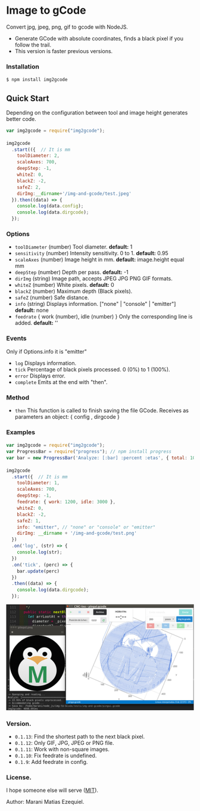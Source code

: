 # Image to gCode
Convert jpg, jpeg, png, gif to gcode with NodeJS.

- Generate GCode with absolute coordinates, finds a black pixel if you follow the trail.
- This version is faster previous versions.

### Installation
```bash
$ npm install img2gcode
```

## Quick Start
Depending on the configuration between tool and image height generates better code.

```Javascript
var img2gcode = require("img2gcode");

img2gcode
  .start(({  // It is mm
    toolDiameter: 2,
    scaleAxes: 700,
    deepStep: -1,
    whiteZ: 0,
    blackZ: -2,
    safeZ: 2,
    dirImg:__dirname+'/img-and-gcode/test.jpeg'
  }).then((data) => {
    console.log(data.config);
    console.log(data.dirgcode);
  });
```

### Options
- `toolDiameter` (number) Tool diameter. **default:** 1
- `sensitivity` (number) Intensity sensitivity. 0 to 1. **default:** 0.95
- `scaleAxes` (number)  Image height in mm. **default:** image.height equal mm
- `deepStep` (number) Depth per pass. **default:** -1
- `dirImg` (string) Image path, accepts JPEG JPG PNG GIF formats.
- `whiteZ` (number) White pixels. **default:** 0
- `blackZ` (number) Maximum depth (Black pixels).
- `safeZ` (number) Safe distance.
- `info` (string) Displays information. ["none" | "console" | "emitter"] **default:** none
- `feedrate` { work (number), idle (number) } Only the corresponding line is added. **default:** '' 

### Events
  Only if Options.info it is "emitter"
- `log` Displays information.
- `tick` Percentage of black pixels processed. 0 (0%) to 1 (100%).
- `error` Displays error.
- `complete` Emits at the end with "then".

### Method
- `then`
  This function is called to finish saving the file GCode.
  Receives as parameters an object: { config , dirgcode }

### Examples

```Javascript
var img2gcode = require("img2gcode");
var ProgressBar = require("progress"); // npm install progress
var bar = new ProgressBar('Analyze: [:bar] :percent :etas', { total: 100 });

img2gcode
  .start({  // It is mm
    toolDiameter: 1,
    scaleAxes: 700,
    deepStep: -1,
    feedrate: { work: 1200, idle: 3000 },
    whiteZ: 0,
    blackZ: -2,
    safeZ: 1,
    info: "emitter", // "none" or "console" or "emitter"
    dirImg: __dirname + '/img-and-gcode/test.png'
  })
  .on('log', (str) => {
    console.log(str);
  })
  .on('tick', (perc) => {
    bar.update(perc)
  })
  .then((data) => {
    console.log(data.dirgcode);
  });
```

![img2gcode with CNC-ino](https://github.com/MaraniMatias/img2gcode/blob/master/ej-img2gcode.png)

### Version.
- `0.1.13`: Find the shortest path to the next black pixel.
- `0.1.12`: Only GIF, JPG, JPEG or PNG file.
- `0.1.11`: Work with non-square images.
- `0.1.10`: Fix feedrate is undefined.
- `0.1.9`: Add feedrate in config.

### License.
I hope someone else will serve ([MIT](http://opensource.org/licenses/mit-license.php)).

Author: Marani Matias Ezequiel.

